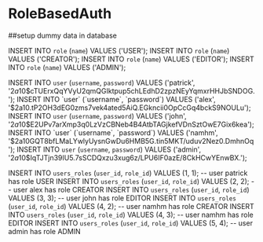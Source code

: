 # RoleBasedAuth

##setup dummy data in database

INSERT INTO `role` (`name`) VALUES ('USER');
INSERT INTO `role` (`name`) VALUES ('CREATOR');
INSERT INTO `role` (`name`) VALUES ('EDITOR');
INSERT INTO `role` (`name`) VALUES ('ADMIN');


INSERT INTO `user` (`username`, `password`) VALUES ('patrick', '$2a$10$cTUErxQqYVyU2qmQGIktpup5chLEdhD2zpzNEyYqmxrHHJbSNDOG.');
INSERT INTO `user` (`username`, `password`) VALUES ('alex', '$2a$10$.tP2OH3dEG0zms7vek4ated5AiQ.EGkncii0OpCcGq4bckS9NOULu');
INSERT INTO `user` (`username`, `password`) VALUES ('john', '$2a$10$E2UPv7arXmp3q0LzVzCBNeb4B4AtbTAGjkefVDnSztOwE7Gix6kea');
INSERT INTO `user` (`username`, `password`) VALUES ('namhm', '$2a$10$GQT8bfLMaLYwlyUysnGwDu6HMB5G.tin5MKT/uduv2Nez0.DmhnOq');
INSERT INTO `user` (`username`, `password`) VALUES ('admin', '$2a$10$IqTJTjn39IU5.7sSCDQxzu3xug6z/LPU6IF0azE/8CkHCwYEnwBX.');

INSERT INTO `users_roles` (`user_id`, `role_id`) VALUES (1, 1); -- user patrick has role USER
INSERT INTO `users_roles` (`user_id`, `role_id`) VALUES (2, 2); -- user alex has role CREATOR
INSERT INTO `users_roles` (`user_id`, `role_id`) VALUES (3, 3); -- user john has role EDITOR
INSERT INTO `users_roles` (`user_id`, `role_id`) VALUES (4, 2); -- user namhm has role CREATOR
INSERT INTO `users_roles` (`user_id`, `role_id`) VALUES (4, 3); -- user namhm has role EDITOR
INSERT INTO `users_roles` (`user_id`, `role_id`) VALUES (5, 4); -- user admin has role ADMIN
